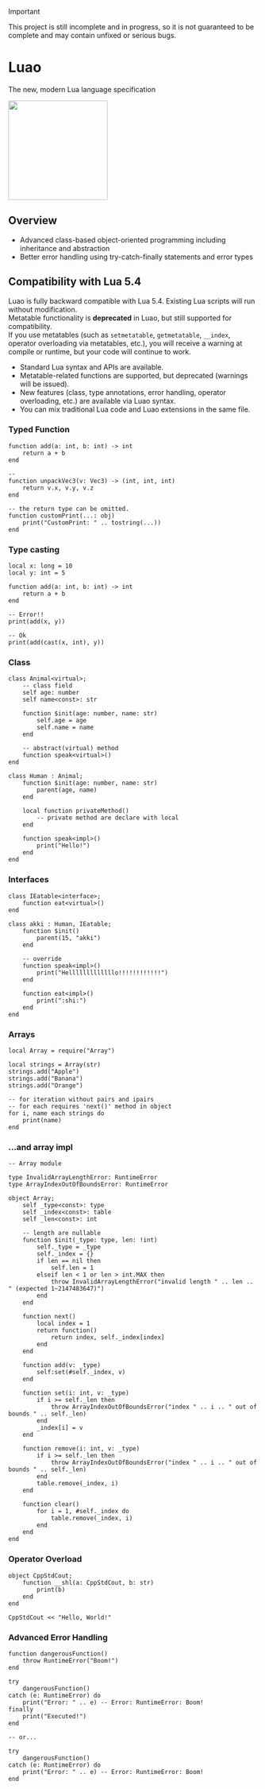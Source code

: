 > [!IMPORTANT]
> This project is still incomplete and in progress, so it is not guaranteed to be complete and may contain unfixed or serious bugs.

# Luao
The new, modern Lua language specification

<img src="https://github.com/akki697222/Luao/blob/main/luao-logo.png?raw=true" width="200">

## Overview
- Advanced class-based object-oriented programming including inheritance and abstraction
- Better error handling using try-catch-finally statements and error types

## Compatibility with Lua 5.4
Luao is fully backward compatible with Lua 5.4. Existing Lua scripts will run without modification.  
Metatable functionality is **deprecated** in Luao, but still supported for compatibility.  
If you use metatables (such as `setmetatable`, `getmetatable`, `__index`, operator overloading via metatables, etc.), you will receive a warning at compile or runtime, but your code will continue to work.

- Standard Lua syntax and APIs are available.
- Metatable-related functions are supported, but deprecated (warnings will be issued).
- New features (class, type annotations, error handling, operator overloading, etc.) are available via Luao syntax.
- You can mix traditional Lua code and Luao extensions in the same file.

### Typed Function
```luao
function add(a: int, b: int) -> int
    return a + b
end

-- 
function unpackVec3(v: Vec3) -> (int, int, int)
    return v.x, v.y, v.z
end

-- the return type can be omitted.
function customPrint(...: obj)
    print("CustomPrint: " .. tostring(...))
end
```

### Type casting
```luao
local x: long = 10
local y: int = 5

function add(a: int, b: int) -> int
    return a + b
end

-- Error!!
print(add(x, y))

-- Ok
print(add(cast(x, int), y))
```

### Class
```luao
class Animal<virtual>;
    -- class field
    self age: number
    self name<const>: str

    function $init(age: number, name: str)
        self.age = age
        self.name = name
    end

    -- abstract(virtual) method
    function speak<virtual>()
end

class Human : Animal;
    function $init(age: number, name: str)
        parent(age, name)
    end

    local function privateMethod()
        -- private method are declare with local
    end

    function speak<impl>()
        print("Hello!")
    end
end
```

### Interfaces
```luao
class IEatable<interface>;
    function eat<virtual>()
end

class akki : Human, IEatable;
    function $init()
        parent(15, "akki")
    end

    -- override
    function speak<impl>()
        print("Helllllllllllllo!!!!!!!!!!!!")
    end

    function eat<impl>()
        print(":shi:")
    end
end
```

### Arrays
```luao
local Array = require("Array")

local strings = Array(str)
strings.add("Apple")
strings.add("Banana")
strings.add("Orange")

-- for iteration without pairs and ipairs
-- for each requires 'next()' method in object
for i, name each strings do
    print(name)
end
```

### ...and array impl
```luao
-- Array module

type InvalidArrayLengthError: RuntimeError
type ArrayIndexOutOfBoundsError: RuntimeError

object Array;
    self _type<const>: type
    self _index<const>: table
    self _len<const>: int

    -- length are nullable
    function $init(_type: type, len: !int)
        self._type = _type
        self._index = {}
        if len == nil then
            self.len = 1
        elseif len < 1 or len > int.MAX then
            throw InvalidArrayLengthError("invalid length " .. len .. " (expected 1~2147483647)")
        end
    end

    function next()
        local index = 1
        return function() 
            return index, self._index[index]
        end
    end

    function add(v: _type)
        self:set(#self._index, v)
    end

    function set(i: int, v: _type)
        if i >= self._len then
            throw ArrayIndexOutOfBoundsError("index " .. i .. " out of bounds " .. self._len)
        end
        _index[i] = v
    end

    function remove(i: int, v: _type)
        if i >= self._len then
            throw ArrayIndexOutOfBoundsError("index " .. i .. " out of bounds " .. self._len)
        end
        table.remove(_index, i)
    end

    function clear()
        for i = 1, #self._index do
            table.remove(_index, i)
        end
    end
end
```

### Operator Overload
```luao
object CppStdCout;
    function __shl(a: CppStdCout, b: str)
        print(b)
    end
end

CppStdCout << "Hello, World!"
```

### Advanced Error Handling
```luao
function dangerousFunction()
    throw RuntimeError("Boom!")
end

try
    dangerousFunction()
catch (e: RuntimeError) do
    print("Error: " .. e) -- Error: RuntimeError: Boom!
finally
    print("Executed!")
end

-- or...

try
    dangerousFunction()
catch (e: RuntimeError) do
    print("Error: " .. e) -- Error: RuntimeError: Boom!
end
```